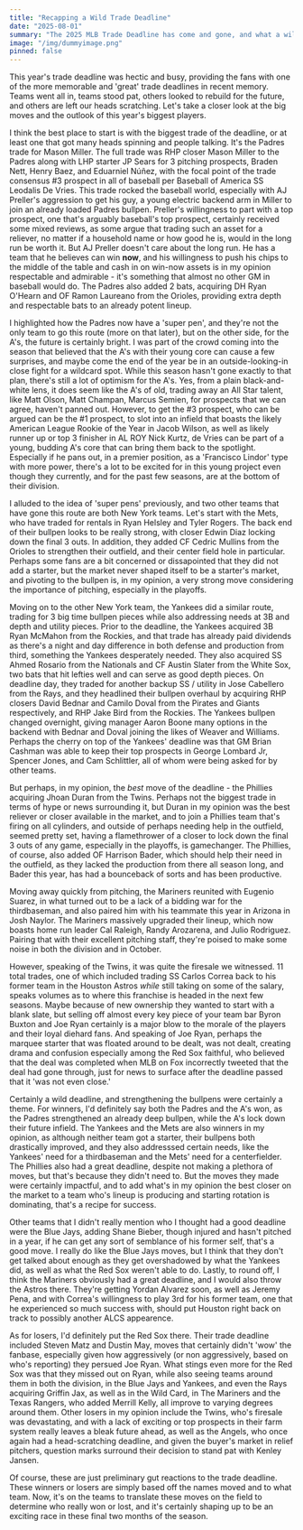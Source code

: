 ```yaml
---
title: "Recapping a Wild Trade Deadline"
date: "2025-08-01"
summary: "The 2025 MLB Trade Deadline has come and gone, and what a wild deadline we saw! Let's recap everything we saw, single out some early winners and losers, and how this affects the outlook for the rest of the season as we march towards the playoffs."
image: "/img/dummyimage.png"
pinned: false
---
```


This year's trade deadline was hectic and busy, providing the fans with one of the more memorable and 'great' trade deadlines in recent memory. Teams went all in, teams stood pat, others looked to rebuild for the future, and others are left our heads scratching. Let's take a closer look at the big moves and the outlook of this year's biggest players.

I think the best place to start is with the biggest trade of the deadline, or at least one that got many heads spinning and people talking. It's the Padres trade for Mason Miller. The full trade was RHP closer Mason Miller to the Padres along with LHP starter JP Sears for 3 pitching prospects, Braden Nett, Henry Baez, and Eduarniel Núñez, with the focal point of the trade consensus #3 prospect in all of baseball per Baseball of America SS Leodalis De Vries. This trade rocked the baseball world, especially with  AJ Preller's aggression to get his guy, a young electric backend arm in Miller to join an already loaded Padres bullpen. Preller's willingness to part with a top prospect, one that's arguably baseball's top prospect, certainly received some mixed reviews, as some argue that trading such an asset for a reliever, no matter if a household name or how good he is, would in the long run be worth it. But AJ Preller doesn't care about the long run. He has a team that he believes can win **now**, and his willingness to push his chips to the middle of the table and cash in on win-now assets is in my opinion respectable and admirable - it's something that almost no other GM in baseball would do. The Padres also added 2 bats, acquiring DH Ryan O'Hearn and OF Ramon Laureano from the Orioles, providing extra depth and respectable bats to an already potent lineup.

I highlighted how the Padres now have a 'super pen', and they're not the only team to go this route (more on that later), but on the other side, for the A's, the future is certainly bright. I was part of the crowd coming into the season that believed that the A's with their young core can cause a few surprises, and maybe come the end of the year be in an outside-looking-in close fight for a wildcard spot. While this season hasn't gone exactly to that plan, there's still a lot of optimism for the A's. Yes, from a plain black-and-white lens, it does seem like the A's of old, trading away an All Star talent, like Matt Olson, Matt Champan, Marcus Semien, for prospects that we can agree, haven't panned out. However, to get the #3 prospect, who can be argued can be the #1 prospect, to slot into an infield that boasts the likely American League Rookie of the Year in Jacob Wilson, as well as likely runner up or top 3 finisher in AL ROY Nick Kurtz, de Vries can be part of a young, budding A's core that can bring them back to the spotlight. Especially if he pans out, in a premier position, as a 'Francisco Lindor' type with more power, there's a lot to be excited for in this young project even though they currently, and for the past few seasons, are at the bottom of their division.

I alluded to the idea of 'super pens' previously, and two other teams that have gone this route are both New York teams. Let's start with the Mets, who have traded for rentals in Ryan Helsley and Tyler Rogers. The back end of their bullpen looks to be really strong, with closer Edwin Diaz locking down the final 3 outs. In addition, they added CF Cedric Mullins from the Orioles to strengthen their outfield, and their center field hole in particular. Perhaps some fans are a bit concerned or dissapointed that they did not add a starter, but the market never shaped itself to be a starter's market, and pivoting to the bullpen is, in my opinion, a very strong move considering the importance of pitching, especially in the playoffs.

Moving on to the other New York team, the Yankees did a similar route, trading for 3 big time bullpen pieces while also addressing needs at 3B and depth and utility pieces. Prior to the deadline, the Yankees acquired 3B Ryan McMahon from the Rockies, and that trade has already paid dividends as there's a night and day difference in both defense and production from third, something the Yankees desperately needed. They also acquired SS Ahmed Rosario from the Nationals and CF Austin Slater from the White Sox, two bats that hit lefties well and can serve as good depth pieces. On deadline day, they traded for another backup SS / utility in Jose Cabellero from the Rays, and they headlined their bullpen overhaul by acquiring RHP closers David Bednar and Camilo Doval from the Pirates and Giants respectively, and RHP Jake Bird from the Rockies. The Yankees bullpen changed overnight, giving manager Aaron Boone many options in the backend with Bednar and Doval joining the likes of Weaver and Williams. Perhaps the cherry on top of the Yankees' deadline was that GM Brian Cashman was able to keep their top prospects in George Lombard Jr, Spencer Jones, and Cam Schlittler, all of whom were being asked for by other teams.

But perhaps, in my opinion, the *best* move of the deadline - the Phillies acquiring Jhoan Duran from the Twins. Perhaps not the biggest trade in terms of hype or news surrounding it, but Duran in my opinion was the best reliever or closer available in the market, and to join a Phillies team that's firing on all cylinders, and outside of perhaps needing help in the outfield, seemed pretty set, having a flamethrower of a closer to lock down the final 3 outs of any game, especially in the playoffs, is gamechanger. The Phillies, of course, also added OF Harrison Bader, which should help their need in the outfield, as they lacked the production from there all season long, and Bader this year, has had a bounceback of sorts and has been productive.

Moving away quickly from pitching, the Mariners reunited with Eugenio Suarez, in what turned out to be a lack of a bidding war for the thirdbaseman, and also paired him with his teammate this year in Arizona in Josh Naylor. The Mariners massively upgraded their lineup, which now boasts home run leader Cal Raleigh, Randy Arozarena, and Julio Rodriguez. Pairing that with their excellent pitching staff, they're poised to make some noise in both the division and in October.

However, speaking of the Twins, it was quite the firesale we witnessed. 11 total trades, one of which included trading SS Carlos Correa back to his former team in the Houston Astros *while* still taking on some of the salary, speaks volumes as to where this franchise is headed in the next few seasons. Maybe because of new ownership they wanted to start with a blank slate, but selling off almost every key piece of your team bar Byron Buxton and Joe Ryan certainly is a major blow to the morale of the players and their loyal diehard fans. And speaking of Joe Ryan, perhaps the marquee starter that was floated around to be dealt, was not dealt, creating drama and confusion especially among the Red Sox faithful, who believed that the deal was completed when MLB on Fox incorrectly tweeted that the deal had gone through, just for news to surface after the deadline passed that it 'was not even close.'

Certainly a wild deadline, and strengthening the bullpens were certainly a theme. For winners, I'd definitely say both the Padres and the A's won, as the Padres strengthened an already deep bullpen, while the A's lock down their future infield. The Yankees and the Mets are also winners in my opinion, as although neither team got a starter, their bullpens both drastically improved, and they also addresssed certain needs, like the Yankees' need for a thirdbaseman and the Mets' need for a centerfielder. The Phillies also had a great deadline, despite not making a plethora of moves, but that's because they didn't need to. But the moves they made were certainly impactful, and to add what's in my opinion the best closer on the market to a team who's lineup is producing and starting rotation is dominating, that's a recipe for success. 

Other teams that I didn't really mention who I thought had a good deadline were the Blue Jays, adding Shane Bieber, though injured and hasn't pitched in a year, if he can get any sort of semblance of his former self, that's a good move. I really do like the Blue Jays moves, but I think that they don't get talked about enough as they get overshadowed by what the Yankees did, as well as what the Red Sox weren't able to do. Lastly, to round off, I think the Mariners obviously had a great deadline, and I would also throw the Astros there. They're getting Yordan Alvarez soon, as well as Jeremy Pena, and with Correa's willingness to play 3rd for his former team, one that he experienced so much success with, should put Houston right back on track to possibly another ALCS appearence. 

As for losers, I'd definitely put the Red Sox there. Their trade deadline included Steven Matz and Dustin May, moves that certainly didn't 'wow' the fanbase, especially given how aggressively (or non aggressively, based on who's reporting) they persued Joe Ryan. What stings even more for the Red Sox was that they missed out on Ryan, while also seeing teams around them in both the division, in the Blue Jays and Yankees, and even the Rays acquiring Griffin Jax, as well as in the Wild Card, in The Mariners and the Texas Rangers, who added Merrill Kelly, all improve to varying degrees around them. Other losers in my opinion include the Twins, who's firesale was devastating, and with a lack of exciting or top prospects in their farm system really leaves a bleak future ahead, as well as the Angels, who once again had a head-scratching deadline, and given the buyer's market in relief pitchers, question marks surround their decision to stand pat with Kenley Jansen.

Of course, these are just preliminary gut reactions to the trade deadline. These winners or losers are simply based off the names moved and to what team. Now, it's on the teams to translate these moves on the field to determine who really won or lost, and it's certainly shaping up to be an exciting race in these final two months of the season.